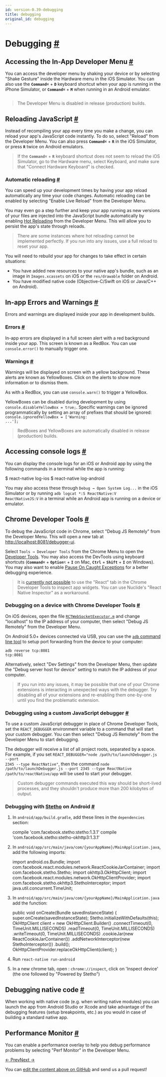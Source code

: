```yaml
---
id: version-0.39-debugging
title: debugging
original_id: debugging
---
```

<a id="content"></a><h1><a class="anchor" name="debugging"></a>Debugging <a class="hash-link" href="docs/debugging.html#debugging">#</a></h1><div><h2><a class="anchor" name="accessing-the-in-app-developer-menu"></a>Accessing the In-App Developer Menu <a class="hash-link" href="docs/debugging.html#accessing-the-in-app-developer-menu">#</a></h2><p>You can access the developer menu by shaking your device or by selecting "Shake Gesture" inside the Hardware menu in the iOS Simulator. You can also use the <strong><code>Command</code></strong><code>⌘</code> + <strong><code>D</code></strong> keyboard shortcut when your app is running in the iPhone Simulator, or <strong><code>Command</code></strong><code>⌘</code> + <strong><code>M</code></strong> when running in an Android emulator.</p><p><img src="img/DeveloperMenu.png" alt=""></p><blockquote><p>The Developer Menu is disabled in release (production) builds.</p></blockquote><h2><a class="anchor" name="reloading-javascript"></a>Reloading JavaScript <a class="hash-link" href="docs/debugging.html#reloading-javascript">#</a></h2><p>Instead of recompiling your app every time you make a change, you can reload your app's JavaScript code instantly. To do so, select "Reload" from the Developer Menu. You can also press <strong><code>Command</code></strong><code>⌘</code> + <strong><code>R</code></strong> in the iOS Simulator, or press <strong><code>R</code></strong> twice on Android emulators.</p><blockquote><p>If the <strong><code>Command</code></strong><code>⌘</code> + <strong><code>R</code></strong> keyboard shortcut does not seem to reload the iOS Simulator, go to the Hardware menu, select Keyboard, and make sure that "Connect Hardware Keyboard" is checked.</p></blockquote><h3><a class="anchor" name="automatic-reloading"></a>Automatic reloading <a class="hash-link" href="docs/debugging.html#automatic-reloading">#</a></h3><p>You can speed up your development times by having your app reload automatically any time your code changes. Automatic reloading can be enabled by selecting "Enable Live Reload" from the Developer Menu.</p><p>You may even go a step further and keep your app running as new versions of your files are injected into the JavaScript bundle automatically by enabling <a href="https://facebook.github.io/react-native/blog/2016/03/24/introducing-hot-reloading.html" target="_blank">Hot Reloading</a> from the Developer Menu. This will allow you to persist the app's state through reloads.</p><blockquote><p>There are some instances where hot reloading cannot be implemented perfectly. If you run into any issues, use a full reload to reset your app.</p></blockquote><p>You will need to rebuild your app for changes to take effect in certain situations:</p><ul><li>You have added new resources to your native app's bundle, such as an image in <code>Images.xcassets</code> on iOS or the <code>res/drawable</code> folder on Android.</li><li>You have modified native code (Objective-C/Swift on iOS or Java/C++ on Android).</li></ul><h2><a class="anchor" name="in-app-errors-and-warnings"></a>In-app Errors and Warnings <a class="hash-link" href="docs/debugging.html#in-app-errors-and-warnings">#</a></h2><p>Errors and warnings are displayed inside your app in development builds.</p><h3><a class="anchor" name="errors"></a>Errors <a class="hash-link" href="docs/debugging.html#errors">#</a></h3><p>In-app errors are displayed in a full screen alert with a red background inside your app. This screen is known as a RedBox. You can use <code>console.error()</code> to manually trigger one.</p><h3><a class="anchor" name="warnings"></a>Warnings <a class="hash-link" href="docs/debugging.html#warnings">#</a></h3><p>Warnings will be displayed on screen with a yellow background. These alerts are known as YellowBoxes. Click on the alerts to show more information or to dismiss them.</p><p>As with a RedBox, you can use <code>console.warn()</code> to trigger a YellowBox.</p><p>YellowBoxes can be disabled during development by using <code>console.disableYellowBox = true;</code>. Specific warnings can be ignored programmatically by setting an array of prefixes that should be ignored: <code>console.ignoredYellowBox = ['Warning: ...'];</code></p><blockquote><p>RedBoxes and YellowBoxes are automatically disabled in release (production) builds.</p></blockquote><h2><a class="anchor" name="accessing-console-logs"></a>Accessing console logs <a class="hash-link" href="docs/debugging.html#accessing-console-logs">#</a></h2><p>You can display the console logs for an iOS or Android app by using the following commands in a terminal while the app is running:</p><div class="prism language-javascript">$ react<span class="token operator">-</span>native log<span class="token operator">-</span>ios
$ react<span class="token operator">-</span>native log<span class="token operator">-</span>android</div><p>You may also access these through <code>Debug → Open System Log...</code> in the iOS Simulator or by running <code>adb logcat *:S ReactNative:V ReactNativeJS:V</code> in a terminal while an Android app is running on a device or emulator.</p><h2><a class="anchor" name="chrome-developer-tools"></a>Chrome Developer Tools <a class="hash-link" href="docs/debugging.html#chrome-developer-tools">#</a></h2><p>To debug the JavaScript code in Chrome, select "Debug JS Remotely" from the Developer Menu. This will open a new tab at <a href="http://localhost:8081/debugger-ui" target="_blank"></a><a href="http://localhost:8081/debugger-ui">http://localhost:8081/debugger-ui</a>.</p><p>Select <code>Tools → Developer Tools</code> from the Chrome Menu to open the <a href="https://developer.chrome.com/devtools" target="_blank">Developer Tools</a>. You may also access the DevTools using keyboard shortcuts (<strong><code>Command</code></strong><code>⌘</code> + <strong><code>Option</code></strong><code>⌥</code> + <strong><code>I</code></strong> on Mac, <strong><code>Ctrl</code></strong> + <strong><code>Shift</code></strong> + <strong><code>I</code></strong> on Windows). You may also want to enable <a href="http://stackoverflow.com/questions/2233339/javascript-is-there-a-way-to-get-chrome-to-break-on-all-errors/17324511#17324511" target="_blank">Pause On Caught Exceptions</a> for a better debugging experience.</p><blockquote><p>It is <a href="https://github.com/facebook/react-devtools/issues/229" target="_blank">currently not possible</a> to use the "React" tab in the Chrome Developer Tools to inspect app widgets. You can use Nuclide's "React Native Inspector" as a workaround.</p></blockquote><h3><a class="anchor" name="debugging-on-a-device-with-chrome-developer-tools"></a>Debugging on a device with Chrome Developer Tools <a class="hash-link" href="docs/debugging.html#debugging-on-a-device-with-chrome-developer-tools">#</a></h3><p>On iOS devices, open the file <a href="https://github.com/facebook/react-native/blob/master/Libraries/WebSocket/RCTWebSocketExecutor.m" target="_blank"><code>RCTWebSocketExecutor.m</code></a> and change "localhost" to the IP address of your computer, then select "Debug JS Remotely" from the Developer Menu.</p><p>On Android 5.0+ devices connected via USB, you can use the <a href="http://developer.android.com/tools/help/adb.html" target="_blank"><code>adb</code> command line tool</a> to setup port forwarding from the device to your computer:</p><p><code>adb reverse tcp:8081 tcp:8081</code></p><p>Alternatively, select "Dev Settings" from the Developer Menu, then update the "Debug server host for device" setting to match the IP address of your computer.</p><blockquote><p>If you run into any issues, it may be possible that one of your Chrome extensions is interacting in unexpected ways with the debugger. Try disabling all of your extensions and re-enabling them one-by-one until you find the problematic extension.</p></blockquote><h3><a class="anchor" name="debugging-using-a-custom-javascript-debugger"></a>Debugging using a custom JavaScript debugger <a class="hash-link" href="docs/debugging.html#debugging-using-a-custom-javascript-debugger">#</a></h3><p>To use a custom JavaScript debugger in place of Chrome Developer Tools, set the <code>REACT_DEBUGGER</code> environment variable to a command that will start your custom debugger. You can then select "Debug JS Remotely" from the Developer Menu to start debugging.</p><p>The debugger will receive a list of all project roots, separated by a space. For example, if you set <code>REACT_DEBUGGER="node /path/to/launchDebugger.js --port 2345 --type ReactNative"</code>, then the command <code>node /path/to/launchDebugger.js --port 2345 --type ReactNative /path/to/reactNative/app</code> will be used to start your debugger.</p><blockquote><p>Custom debugger commands executed this way should be short-lived processes, and they shouldn't produce more than 200 kilobytes of output.</p></blockquote><h3><a class="anchor" name="debugging-with-stetho-http-facebook-github-io-stetho-on-android"></a>Debugging with <a href="http://facebook.github.io/stetho/" target="_blank">Stetho</a> on Android <a class="hash-link" href="docs/debugging.html#debugging-with-stetho-http-facebook-github-io-stetho-on-android">#</a></h3><ol><li><p>In <code>android/app/build.gradle</code>, add these lines in the <code>dependencies</code> section:</p><div class="prism language-javascript">compile <span class="token string">'com.facebook.stetho:stetho:1.3.1'</span>
compile <span class="token string">'com.facebook.stetho:stetho-okhttp3:1.3.1'</span></div></li><li><p>In <code>android/app/src/main/java/com/{yourAppName}/MainApplication.java</code>, add the following imports: </p><div class="prism language-javascript">import android<span class="token punctuation">.</span>os<span class="token punctuation">.</span>Bundle<span class="token punctuation">;</span>
import com<span class="token punctuation">.</span>facebook<span class="token punctuation">.</span>react<span class="token punctuation">.</span>modules<span class="token punctuation">.</span>network<span class="token punctuation">.</span>ReactCookieJarContainer<span class="token punctuation">;</span>
import com<span class="token punctuation">.</span>facebook<span class="token punctuation">.</span>stetho<span class="token punctuation">.</span>Stetho<span class="token punctuation">;</span>
import okhttp3<span class="token punctuation">.</span>OkHttpClient<span class="token punctuation">;</span>
import com<span class="token punctuation">.</span>facebook<span class="token punctuation">.</span>react<span class="token punctuation">.</span>modules<span class="token punctuation">.</span>network<span class="token punctuation">.</span>OkHttpClientProvider<span class="token punctuation">;</span>
import com<span class="token punctuation">.</span>facebook<span class="token punctuation">.</span>stetho<span class="token punctuation">.</span>okhttp3<span class="token punctuation">.</span>StethoInterceptor<span class="token punctuation">;</span>
import java<span class="token punctuation">.</span>util<span class="token punctuation">.</span>concurrent<span class="token punctuation">.</span>TimeUnit<span class="token punctuation">;</span></div></li><li><p>In <code>android/app/src/main/java/com/{yourAppName}/MainApplication.java</code> add the function:</p><div class="prism language-javascript">public void <span class="token function">onCreate<span class="token punctuation">(</span></span>Bundle savedInstanceState<span class="token punctuation">)</span> <span class="token punctuation">{</span>
      super<span class="token punctuation">.</span><span class="token function">onCreate<span class="token punctuation">(</span></span>savedInstanceState<span class="token punctuation">)</span><span class="token punctuation">;</span>
      Stetho<span class="token punctuation">.</span><span class="token function">initializeWithDefaults<span class="token punctuation">(</span></span><span class="token keyword">this</span><span class="token punctuation">)</span><span class="token punctuation">;</span>
      OkHttpClient client <span class="token operator">=</span> <span class="token keyword">new</span> <span class="token class-name">OkHttpClient<span class="token punctuation">.</span>Builder</span><span class="token punctuation">(</span><span class="token punctuation">)</span>
      <span class="token punctuation">.</span><span class="token function">connectTimeout<span class="token punctuation">(</span></span><span class="token number">0</span><span class="token punctuation">,</span> TimeUnit<span class="token punctuation">.</span>MILLISECONDS<span class="token punctuation">)</span>
      <span class="token punctuation">.</span><span class="token function">readTimeout<span class="token punctuation">(</span></span><span class="token number">0</span><span class="token punctuation">,</span> TimeUnit<span class="token punctuation">.</span>MILLISECONDS<span class="token punctuation">)</span>
      <span class="token punctuation">.</span><span class="token function">writeTimeout<span class="token punctuation">(</span></span><span class="token number">0</span><span class="token punctuation">,</span> TimeUnit<span class="token punctuation">.</span>MILLISECONDS<span class="token punctuation">)</span>
      <span class="token punctuation">.</span><span class="token function">cookieJar<span class="token punctuation">(</span></span><span class="token keyword">new</span> <span class="token class-name">ReactCookieJarContainer</span><span class="token punctuation">(</span><span class="token punctuation">)</span><span class="token punctuation">)</span>
      <span class="token punctuation">.</span><span class="token function">addNetworkInterceptor<span class="token punctuation">(</span></span><span class="token keyword">new</span> <span class="token class-name">StethoInterceptor</span><span class="token punctuation">(</span><span class="token punctuation">)</span><span class="token punctuation">)</span>
      <span class="token punctuation">.</span><span class="token function">build<span class="token punctuation">(</span></span><span class="token punctuation">)</span><span class="token punctuation">;</span>
      OkHttpClientProvider<span class="token punctuation">.</span><span class="token function">replaceOkHttpClient<span class="token punctuation">(</span></span>client<span class="token punctuation">)</span><span class="token punctuation">;</span>
<span class="token punctuation">}</span></div></li><li><p>Run  <code>react-native run-android</code></p></li><li><p>In a new chrome tab, open : <code>chrome://inspect</code>, click on 'Inspect device' (the one followed by "Powered by Stetho")</p></li></ol><h2><a class="anchor" name="debugging-native-code"></a>Debugging native code <a class="hash-link" href="docs/debugging.html#debugging-native-code">#</a></h2><p>When working with native code (e.g. when writing native modules) you can launch the app from Android Studio or Xcode and take advantage of the debugging features (setup breakpoints, etc.) as you would in case of building a standard native app.</p><h2><a class="anchor" name="performance-monitor"></a>Performance Monitor <a class="hash-link" href="docs/debugging.html#performance-monitor">#</a></h2><p>You can enable a performance overlay to help you debug performance problems by selecting "Perf Monitor" in the Developer Menu.</p></div><div class="docs-prevnext"><a class="docs-prev" href="docs/direct-manipulation.html#content">← Prev</a><a class="docs-next" href="docs/testing.html#content">Next →</a></div><p class="edit-page-block">You can <a target="_blank" href="https://github.com/facebook/react-native/blob/master/docs/Debugging.md">edit the content above on GitHub</a> and send us a pull request!</p>